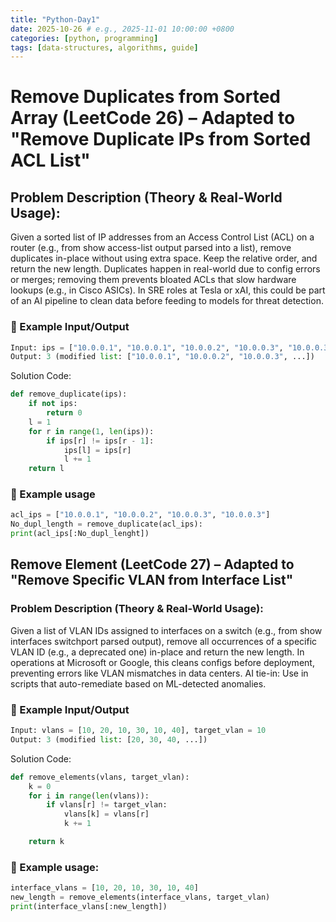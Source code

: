 ```yaml
---
title: "Python-Day1"
date: 2025-10-26 # e.g., 2025-11-01 10:00:00 +0800
categories: [python, programming]
tags: [data-structures, algorithms, guide]
---
```


# Remove Duplicates from Sorted Array (LeetCode 26) – Adapted to "Remove Duplicate IPs from Sorted ACL List"

## Problem Description (Theory & Real-World Usage):
Given a sorted list of IP addresses from an Access Control List (ACL) on a router (e.g., from show access-list output parsed into a list), remove duplicates in-place without using extra space. Keep the relative order, and return the new length. Duplicates happen in real-world due to config errors or merges; removing them prevents bloated ACLs that slow hardware lookups (e.g., in Cisco ASICs). In SRE roles at Tesla or xAI, this could be part of an AI pipeline to clean data before feeding to models for threat detection.
### 🧩 Example Input/Output

```python
Input: ips = ["10.0.0.1", "10.0.0.1", "10.0.0.2", "10.0.0.3", "10.0.0.3"]
Output: 3 (modified list: ["10.0.0.1", "10.0.0.2", "10.0.0.3", ...])
```

Solution Code:

```python
def remove_duplicate(ips):
    if not ips:
        return 0
    l = 1
    for r in range(1, len(ips)):
        if ips[r] != ips[r - 1]:
            ips[l] = ips[r]
            l += 1
    return l
```

### 🧩 Example usage

```python
acl_ips = ["10.0.0.1", "10.0.0.2", "10.0.0.3", "10.0.0.3"]
No_dupl_length = remove_duplicate(acl_ips):
print(acl_ips[:No_dupl_lenght])
```


## Remove Element (LeetCode 27) – Adapted to "Remove Specific VLAN from Interface List"

### Problem Description (Theory & Real-World Usage):
Given a list of VLAN IDs assigned to interfaces on a switch (e.g., from show interfaces switchport parsed output), remove all occurrences of a specific VLAN ID (e.g., a deprecated one) in-place and return the new length. In operations at Microsoft or Google, this cleans configs before deployment, preventing errors like VLAN mismatches in data centers. AI tie-in: Use in scripts that auto-remediate based on ML-detected anomalies.
### 🧩 Example Input/Output

```python
Input: vlans = [10, 20, 10, 30, 10, 40], target_vlan = 10
Output: 3 (modified list: [20, 30, 40, ...])
```

Solution Code:

```python
def remove_elements(vlans, target_vlan):
    k = 0
    for i in range(len(vlans)):
        if vlans[r] != target_vlan:
            vlans[k] = vlans[r]
            k += 1

    return k
```

### 🧩 Example usage:

```python
interface_vlans = [10, 20, 10, 30, 10, 40]
new_length = remove_elements(interface_vlans, target_vlan)
print(interface_vlans[:new_length])
```

